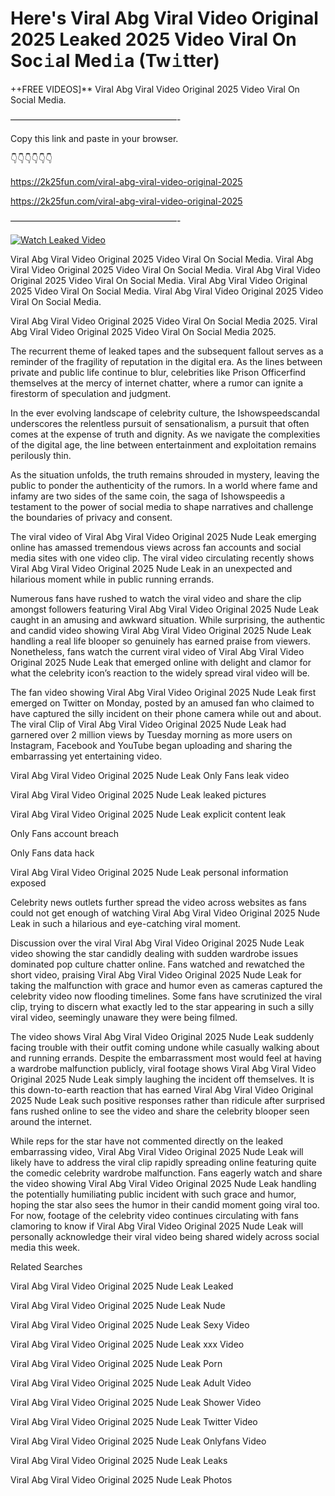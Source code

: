 # Here's Viral Abg Viral Video Original 2025 Leaked 2025 Video Viral On Soc𝚒al Med𝚒a (Tw𝚒tter)

++FREE VIDEOS]** Viral Abg Viral Video Original 2025 Video Viral On Social Media.

———————————————————-

Copy this link and paste in your browser.

👇👇👇👇👇👇

https://2k25fun.com/viral-abg-viral-video-original-2025

https://2k25fun.com/viral-abg-viral-video-original-2025

———————————————————-

[![Watch Leaked Video](https://miro.medium.com/v2/resize:fit:828/format:webp/1*cilzJN44JGOrTw9NJCrNHA.gif "Watch Leaked Video")](https://2k25fun.com/viral-abg-viral-video-original-2025)

Viral Abg Viral Video Original 2025 Video Viral On Social Media. Viral Abg Viral Video Original 2025 Video Viral On Social Media. Viral Abg Viral Video Original 2025 Video Viral On Social Media. Viral Abg Viral Video Original 2025 Video Viral On Social Media. Viral Abg Viral Video Original 2025 Video Viral On Social Media.

Viral Abg Viral Video Original 2025 Video Viral On Social Media 2025. Viral Abg Viral Video Original 2025 Video Viral On Social Media 2025.

The recurrent theme of leaked tapes and the subsequent fallout serves as a reminder of the fragility of reputation in the digital era. As the lines between private and public life continue to blur, celebrities like Prison Officerfind themselves at the mercy of internet chatter, where a rumor can ignite a firestorm of speculation and judgment.

In the ever evolving landscape of celebrity culture, the Ishowspeedscandal underscores the relentless pursuit of sensationalism, a pursuit that often comes at the expense of truth and dignity. As we navigate the complexities of the digital age, the line between entertainment and exploitation remains perilously thin.

As the situation unfolds, the truth remains shrouded in mystery, leaving the public to ponder the authenticity of the rumors. In a world where fame and infamy are two sides of the same coin, the saga of Ishowspeedis a testament to the power of social media to shape narratives and challenge the boundaries of privacy and consent.

The viral video of Viral Abg Viral Video Original 2025 Nude Leak emerging online has amassed tremendous views across fan accounts and social media sites with one video clip. The viral video circulating recently shows Viral Abg Viral Video Original 2025 Nude Leak in an unexpected and hilarious moment while in public running errands.

Numerous fans have rushed to watch the viral video and share the clip amongst followers featuring Viral Abg Viral Video Original 2025 Nude Leak caught in an amusing and awkward situation. While surprising, the authentic and candid video showing Viral Abg Viral Video Original 2025 Nude Leak handling a real life blooper so genuinely has earned praise from viewers. Nonetheless, fans watch the current viral video of Viral Abg Viral Video Original 2025 Nude Leak that emerged online with delight and clamor for what the celebrity icon’s reaction to the widely spread viral video will be.

The fan video showing Viral Abg Viral Video Original 2025 Nude Leak first emerged on Twitter on Monday, posted by an amused fan who claimed to have captured the silly incident on their phone camera while out and about. The viral Clip of Viral Abg Viral Video Original 2025 Nude Leak had garnered over 2 million views by Tuesday morning as more users on Instagram, Facebook and YouTube began uploading and sharing the embarrassing yet entertaining video.

Viral Abg Viral Video Original 2025 Nude Leak Only Fans leak video

Viral Abg Viral Video Original 2025 Nude Leak leaked pictures

Viral Abg Viral Video Original 2025 Nude Leak explicit content leak

Only Fans account breach

Only Fans data hack

Viral Abg Viral Video Original 2025 Nude Leak personal information exposed

Celebrity news outlets further spread the video across websites as fans could not get enough of watching Viral Abg Viral Video Original 2025 Nude Leak in such a hilarious and eye-catching viral moment.

Discussion over the viral Viral Abg Viral Video Original 2025 Nude Leak video showing the star candidly dealing with sudden wardrobe issues dominated pop culture chatter online. Fans watched and rewatched the short video, praising Viral Abg Viral Video Original 2025 Nude Leak for taking the malfunction with grace and humor even as cameras captured the celebrity video now flooding timelines. Some fans have scrutinized the viral clip, trying to discern what exactly led to the star appearing in such a silly viral video, seemingly unaware they were being filmed.

The video shows Viral Abg Viral Video Original 2025 Nude Leak suddenly facing trouble with their outfit coming undone while casually walking about and running errands. Despite the embarrassment most would feel at having a wardrobe malfunction publicly, viral footage shows Viral Abg Viral Video Original 2025 Nude Leak simply laughing the incident off themselves. It is this down-to-earth reaction that has earned Viral Abg Viral Video Original 2025 Nude Leak such positive responses rather than ridicule after surprised fans rushed online to see the video and share the celebrity blooper seen around the internet.

While reps for the star have not commented directly on the leaked embarrassing video, Viral Abg Viral Video Original 2025 Nude Leak will likely have to address the viral clip rapidly spreading online featuring quite the comedic celebrity wardrobe malfunction. Fans eagerly watch and share the video showing Viral Abg Viral Video Original 2025 Nude Leak handling the potentially humiliating public incident with such grace and humor, hoping the star also sees the humor in their candid moment going viral too. For now, footage of the celebrity video continues circulating with fans clamoring to know if Viral Abg Viral Video Original 2025 Nude Leak will personally acknowledge their viral video being shared widely across social media this week.

Related Searches

Viral Abg Viral Video Original 2025 Nude Leak Leaked

Viral Abg Viral Video Original 2025 Nude Leak Nude

Viral Abg Viral Video Original 2025 Nude Leak Sexy Video

Viral Abg Viral Video Original 2025 Nude Leak xxx Video

Viral Abg Viral Video Original 2025 Nude Leak Porn

Viral Abg Viral Video Original 2025 Nude Leak Adult Video

Viral Abg Viral Video Original 2025 Nude Leak Shower Video

Viral Abg Viral Video Original 2025 Nude Leak Twitter Video

Viral Abg Viral Video Original 2025 Nude Leak Onlyfans Video

Viral Abg Viral Video Original 2025 Nude Leak Leaks

Viral Abg Viral Video Original 2025 Nude Leak Photos